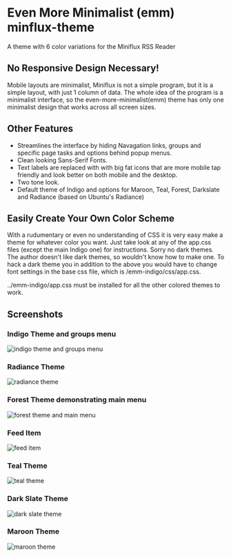 # Even More Minimalist (emm) minflux-theme
A theme with 6 color variations for the Miniflux RSS Reader

## No Responsive Design Necessary!  
Mobile layouts are minimalist, Miniflux is not a simple program, but it is a simple layout, with just 1 column of data.  The whole idea of the program is a minimalist interface, so the even-more-minimalist(emm) theme has only one minimalist design that works across all screen sizes.  

## Other Features
* Streamlines the interface by hiding Navagation links, groups and specific page tasks and options behind popup menus.  
* Clean looking Sans-Serif Fonts.  
* Text labels are replaced with with big fat icons that are more mobile tap friendly and look better on both mobile and the desktop.  
* Two tone look.  
* Default theme of Indigo and options for Maroon, Teal, Forest, Darkslate and Radiance (based on Ubuntu's Radiance)

## Easily Create Your Own Color Scheme
With a rudumentary or even no understanding of CSS it is very easy make a theme for whatever color you want.  Just take look at any of the app.css files (except the main Indigo one) for instructions.  Sorry no dark themes.  The author doesn't like dark themes, so wouldn't know how to make one.  To hack a dark theme you in addition to the above you would have to change font settings in the base css file, which is /emm-indigo/css/app.css.  

../emm-indigo/app.css must be installed for all the other colored themes to work.

## Screenshots
### Indigo Theme and groups menu
![indigo theme and groups menu](indigo.theme.groups.menu.png "indigo theme and groups menu")
### Radiance Theme
![radiance theme](radience.theme.png "radiance theme")
### Forest Theme demonstrating main menu
![forest theme and main menu](forest.theme.main.menu.png "forest theme and main menu")
### Feed Item
![feed item](article.page.png "feed article")
### Teal Theme
![teal theme](teal.theme.png "teal theme")
### Dark Slate Theme
![dark slate theme](darkslate.theme.png "dark slate theme")
### Maroon Theme
![maroon theme](maroon.theme.png "maroon theme")
